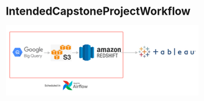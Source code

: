 # IntendedCapstoneProjectWorkflow

![IntendedCapstoneProjectWorkflow](readme_images/IntendedCapstoneProjectWorkflow.png)
